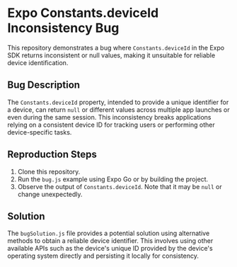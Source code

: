 # Expo Constants.deviceId Inconsistency Bug

This repository demonstrates a bug where `Constants.deviceId` in the Expo SDK returns inconsistent or null values, making it unsuitable for reliable device identification.

## Bug Description

The `Constants.deviceId` property, intended to provide a unique identifier for a device, can return `null` or different values across multiple app launches or even during the same session. This inconsistency breaks applications relying on a consistent device ID for tracking users or performing other device-specific tasks.

## Reproduction Steps

1. Clone this repository.
2. Run the `bug.js` example using Expo Go or by building the project.
3. Observe the output of `Constants.deviceId`. Note that it may be `null` or change unexpectedly.

## Solution

The `bugSolution.js` file provides a potential solution using alternative methods to obtain a reliable device identifier. This involves using other available APIs such as the device's unique ID provided by the device's operating system directly and persisting it locally for consistency.